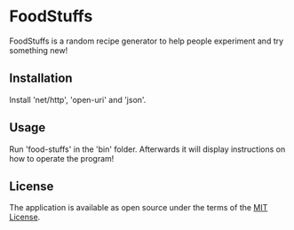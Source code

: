 # FoodStuffs

FoodStuffs is a random recipe generator to help people experiment and try something new!

## Installation

Install 'net/http', 'open-uri' and 'json'.

## Usage

Run 'food-stuffs' in the 'bin' folder. Afterwards it will display instructions on how to operate the program!

## License

The application is available as open source under the terms of the [MIT License](https://opensource.org/licenses/MIT).
